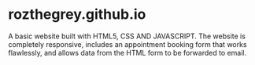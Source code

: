 # rozthegrey.github.io
A basic website built with HTML5, CSS AND JAVASCRIPT.
The website is completely responsive, includes an appointment booking form that works flawlessly, and allows data from the HTML form to be forwarded to email.

